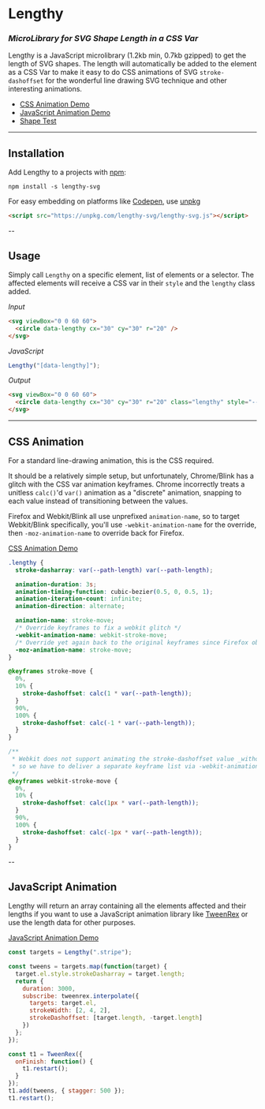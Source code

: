 # Lengthy

### _MicroLibrary for SVG Shape Length in a CSS Var_

Lengthy is a JavaScript microlibrary (1.2kb min, 0.7kb gzipped) to get the length of SVG shapes. The length will automatically be added to the element as a CSS Var to make it easy to do CSS animations of SVG `stroke-dashoffset` for the wonderful line drawing SVG technique and other interesting animations.

* [CSS Animation Demo](https://codepen.io/shshaw/pen/LeKKLd/)
* [JavaScript Animation Demo](https://codepen.io/shshaw/pen/JpowPb?editors=1010)
* [Shape Test](https://codepen.io/shshaw/pen/OQPEab)

---

## Installation

Add Lengthy to a projects with [npm](https://npmjs.org):

```
npm install -s lengthy-svg
```

For easy embedding on platforms like [Codepen](https://codepen.io), use [unpkg](https://unpkg.com)

```html
<script src="https://unpkg.com/lengthy-svg/lengthy-svg.js"></script>
```

--

## Usage

Simply call `Lengthy` on a specific element, list of elements or a selector. The affected elements will receive a CSS var in their `style` and the `lengthy` class added.

_Input_

```html
<svg viewBox="0 0 60 60">
  <circle data-lengthy cx="30" cy="30" r="20" />
</svg>
```

_JavaScript_

```js
Lengthy("[data-lengthy]");
```

_Output_

```html
<svg viewBox="0 0 60 60">
  <circle data-lengthy cx="30" cy="30" r="20" class="lengthy" style="--path-length:124.854;"></circle>
</svg>
```

---

## CSS Animation

For a standard line-drawing animation, this is the CSS required.

It should be a relatively simple setup, but unfortunately, Chrome/Blink has a glitch with the CSS var animation keyframes. Chrome incorrectly treats a unitless `calc()`'d `var()` animation as a "discrete" animation, snapping to each value instead of transitioning between the values.

Firefox and Webkit/Blink all use unprefixed `animation-name`, so to target Webkit/Blink specifically, you'll use `-webkit-animation-name` for the override, then `-moz-animation-name` to override back for Firefox.

[CSS Animation Demo](https://codepen.io/shshaw/pen/LeKKLd/)

```css
.lengthy {
  stroke-dasharray: var(--path-length) var(--path-length);

  animation-duration: 3s;
  animation-timing-function: cubic-bezier(0.5, 0, 0.5, 1);
  animation-iteration-count: infinite;
  animation-direction: alternate;

  animation-name: stroke-move;
  /* Override keyframes to fix a webkit glitch */
  -webkit-animation-name: webkit-stroke-move;
  /* Override yet again back to the original keyframes since Firefox obeys -webkit properties */
  -moz-animation-name: stroke-move;
}

@keyframes stroke-move {
  0%,
  10% {
    stroke-dashoffset: calc(1 * var(--path-length));
  }
  90%,
  100% {
    stroke-dashoffset: calc(-1 * var(--path-length));
  }
}

/**
 * Webkit does not support animating the stroke-dashoffset value _without_ a unit,
 * so we have to deliver a separate keyframe list via -webkit-animation-name
 */
@keyframes webkit-stroke-move {
  0%,
  10% {
    stroke-dashoffset: calc(1px * var(--path-length));
  }
  90%,
  100% {
    stroke-dashoffset: calc(-1px * var(--path-length));
  }
}
```

--

## JavaScript Animation

Lengthy will return an array containing all the elements affected and their lengths if you want to use a JavaScript animation library like [TweenRex](https://github.com/tweenrex/tweenrex) or use the length data for other purposes.

[JavaScript Animation Demo](https://codepen.io/shshaw/pen/JpowPb?editors=1010)

```js
const targets = Lengthy(".stripe");

const tweens = targets.map(function(target) {
  target.el.style.strokeDasharray = target.length;
  return {
    duration: 3000,
    subscribe: tweenrex.interpolate({
      targets: target.el,
      strokeWidth: [2, 4, 2],
      strokeDashoffset: [target.length, -target.length]
    })
  };
});

const t1 = TweenRex({
  onFinish: function() {
    t1.restart();
  }
});
t1.add(tweens, { stagger: 500 });
t1.restart();
```
